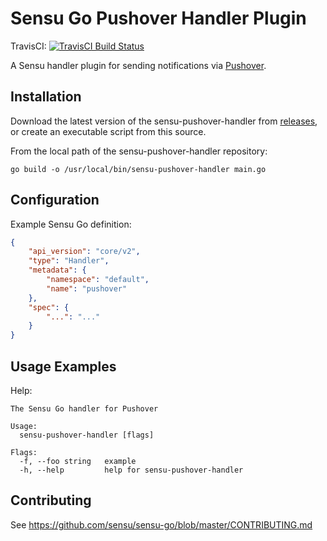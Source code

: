 # Sensu Go Pushover Handler Plugin
TravisCI: [![TravisCI Build Status](https://travis-ci.org/cwjohnston/sensu-pushover-handler.svg?branch=master)](https://travis-ci.org/cwjohnston/sensu-pushover-handler)

A Sensu handler plugin for sending notifications via [Pushover]().

## Installation

Download the latest version of the sensu-pushover-handler from [releases][1],
or create an executable script from this source.

From the local path of the sensu-pushover-handler repository:

```
go build -o /usr/local/bin/sensu-pushover-handler main.go
```

## Configuration

Example Sensu Go definition:

```json
{
    "api_version": "core/v2",
    "type": "Handler",
    "metadata": {
        "namespace": "default",
        "name": "pushover"
    },
    "spec": {
        "...": "..."
    }
}
```

## Usage Examples

Help:

```
The Sensu Go handler for Pushover 

Usage:
  sensu-pushover-handler [flags]

Flags:
  -f, --foo string   example
  -h, --help         help for sensu-pushover-handler
```

## Contributing

See https://github.com/sensu/sensu-go/blob/master/CONTRIBUTING.md

[1]: https://github.com/cwjohnston/sensu-pushover-handlers/releases
